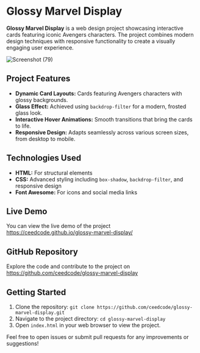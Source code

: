 # Glossy Marvel Display

**Glossy Marvel Display** is a web design project showcasing interactive cards featuring iconic Avengers characters. The project combines modern design techniques with responsive functionality to create a visually engaging user experience.

![Screenshot (79)](https://github.com/user-attachments/assets/a6d5afb9-0721-437c-ba58-6a75c4c7d32e)
## Project Features

- **Dynamic Card Layouts:** Cards featuring Avengers characters with glossy backgrounds.
- **Glass Effect:** Achieved using `backdrop-filter` for a modern, frosted glass look.
- **Interactive Hover Animations:** Smooth transitions that bring the cards to life.
- **Responsive Design:** Adapts seamlessly across various screen sizes, from desktop to mobile.

## Technologies Used

- **HTML:** For structural elements
- **CSS:** Advanced styling including `box-shadow`, `backdrop-filter`, and responsive design
- **Font Awesome:** For icons and social media links

## Live Demo

You can view the live demo of the project https://ceedcode.github.io/glossy-marvel-display/

## GitHub Repository

Explore the code and contribute to the project on https://github.com/ceedcode/glossy-marvel-display

## Getting Started

1. Clone the repository: `git clone https://github.com/ceedcode/glossy-marvel-display.git`
2. Navigate to the project directory: `cd glossy-marvel-display`
3. Open `index.html` in your web browser to view the project.




Feel free to open issues or submit pull requests for any improvements or suggestions!
